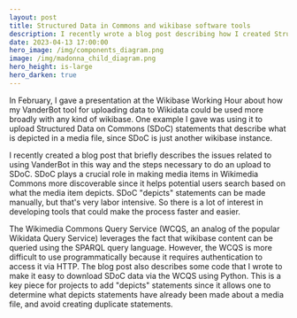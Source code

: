 ```yaml
---
layout: post
title: Structured Data in Commons and wikibase software tools
description: I recently wrote a blog post describing how I created Structured Data on Commons, SDoC, depicts statements using spreadsheet data and the VanderBot Python script. The post also describes issues with the Wikimedia Commons Query Service and links to Python code for downloading SDoC data using it.
date: 2023-04-13 17:00:00
hero_image: /img/components_diagram.png
image: /img/madonna_child_diagram.png
hero_height: is-large
hero_darken: true
---
```


In February, I gave a presentation at the Wikibase Working Hour about how my VanderBot tool for uploading data to Wikidata could be used more broadly with any kind of wikibase. One example I gave was using it to upload Structured Data on Commons (SDoC) statements that describe what is depicted in a media file, since SDoC is just another wikibase instance. 

I recently created a blog post that briefly describes the issues related to using VanderBot in this way and the steps necessary to do an upload to SDoC. SDoC plays a crucial role in making media items in Wikimedia Commons more discoverable since it helps potential users search based on what the media item depicts. SDoC "depicts" statements can be made manually, but that's very labor intensive. So there is a lot of interest in developing tools that could make the process faster and easier. 

The Wikimedia Commons Query Service (WCQS, an analog of the popular Wikidata Query Service) leverages the fact that wikibase content can be queried using the SPARQL query language. However, the WCQS is more difficult to use programmatically because it requires authentication to access it via HTTP. The blog post also describes some code that I wrote to make it easy to download SDoC data via the WCQS using Python. This is a key piece for projects to add "depicts" statements since it allows one to determine what depicts statements have already been made about a media file, and avoid creating duplicate statements. 


